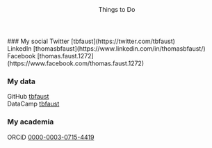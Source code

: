 <header>
Things to Do
</header>  
### My social
Twitter     [tbfaust](https://twitter.com/tbfaust)<br>
LinkedIn    [thomasbfaust](https://www.linkedin.com/in/thomasbfaust/)<br>
Facebook    [thomas.faust.1272](https://www.facebook.com/thomas.faust.1272)

### My data
GitHub      [tbfaust](https://github.com/tbfaust) <br>
DataCamp    [tbfaust](https://datacamp.com/profile/tbfaust)

### My academia
ORCiD       [0000-0003-0715-4419](https://orcid.org/0000-0003-0715-4419)
